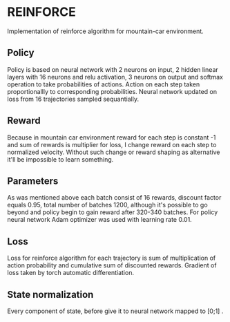 # REINFORCE
Implementation of reinforce algorithm for mountain-car environment.

## Policy
Policy is based on neural network with 2 neurons on input, 2 hidden linear layers with 16 neurons and relu activation, 3 neurons on output and softmax operation to take probabilities of actions. Action on each step taken proportionallly to corresponding probabilities. Neural network updated on loss from 16 trajectories sampled sequantially.

## Reward
Because in mountain car environment reward for each step is constant -1 and sum of rewards is multiplier for loss, I change reward on each step to normalized velocity. Without such change or reward shaping as alternative it'll be impossible to learn something.

## Parameters
As was mentioned above each batch consist of 16 rewards, discount factor equals 0.95, total number of batches 1200, although it's possible to go beyond and policy begin to gain reward after 320-340 batches. For policy neural network Adam optimizer was used with learning rate 0.01.

## Loss
Loss for reinforce algorithm for each trajectory is sum of multiplication of action probability and cumulative sum of discounted rewards. Gradient of loss taken by torch automatic differentiation.

## State normalization
Every component of state, before give it to neural network mapped to \[0;1\] .
